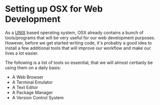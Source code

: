 # Setting up OSX for Web Development




As a [UNIX](unix) based operating system, OSX already contains a bunch of tools/programs that will be very useful for our web development purposes. However, before we get started writing code, it's probably a good idea to install a few additional tools that will improve our workflow and make our lives a lot easier.

The following is a list of tools so essential, that we will almost certianly be using them on a daily basis:
 - A Web Browser
 - A Terminal Emulator
 - A Text Editor
 - A Package Manager
 - A Version Control System

<br/>







